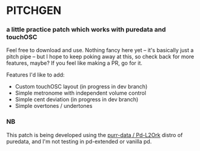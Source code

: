 # PITCHGEN

### a little practice patch which works with puredata and touchOSC
Feel free to download and use. Nothing fancy here yet – it's basically just a pitch pipe – but I hope to keep poking away at this, so check back for more features, maybe? If you feel like making a PR, go for it.

Features I'd like to add:
* Custom touchOSC layout (in progress in dev branch)
* Simple metronome with independent volume control
* Simple cent deviation (in progress in dev branch)
* Simple overtones / undertones

### NB
This patch is being developed using the [purr-data / Pd-L2Ork](https://git.purrdata.net/jwilkes/purr-data) distro of puredata, and I'm not testing in pd-extended or vanilla pd.
